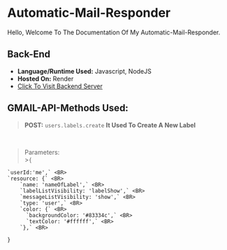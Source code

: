 # Automatic-Mail-Responder

Hello, Welcome To The Documentation Of My Automatic-Mail-Responder.

## Back-End

- **Language/Runtime Used:** Javascript, NodeJS
- **Hosted On:** Render
- [Click To Visit Backend Server](https://automatic-mail-responder.onrender.com)

## GMAIL-API-Methods Used:

> **POST:** `users.labels.create`
> **It Used To Create A New Label**

<BR>

> Parameters: <BR> >`{` <BR>

    `userId:'me',` <BR>
    `resource: {` <BR>
        `name: 'nameOfLabel',` <BR>
        `labelListVisibility: 'labelShow',` <BR>
        `messageListVisibility: 'show',` <BR>
        `type: 'user',` <BR>
        `color: {` <BR>
          `backgroundColor: '#83334c',` <BR>
          `textColor: '#ffffff',` <BR>
        `},` <BR>

`}` <BR>
